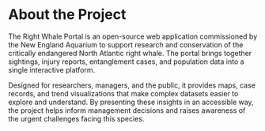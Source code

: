 # About the Project

The Right Whale Portal is an open-source web application commissioned by the New England Aquarium to support research and conservation of the critically endangered North Atlantic right whale. The portal brings together sightings, injury reports, entanglement cases, and population data into a single interactive platform.

Designed for researchers, managers, and the public, it provides maps, case records, and trend visualizations that make complex datasets easier to explore and understand. By presenting these insights in an accessible way, the project helps inform management decisions and raises awareness of the urgent challenges facing this species.
